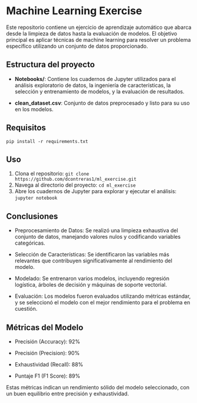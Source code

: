 # Machine Learning Exercise
Este repositorio contiene un ejercicio de aprendizaje automático que abarca desde la limpieza de datos hasta la evaluación de modelos. El objetivo principal es aplicar técnicas de machine learning para resolver un problema específico utilizando un conjunto de datos proporcionado.

## Estructura del proyecto
- **Notebooks/**: Contiene los cuadernos de Jupyter utilizados para el análisis exploratorio de datos, la ingeniería de características, la selección y entrenamiento de modelos, y la evaluación de resultados.

- **clean_dataset.csv**: Conjunto de datos preprocesado y listo para su uso en los modelos.

## Requisitos
`pip install -r requirements.txt`

## Uso
1. Clona el repositorio:
`git clone https://github.com/dcontreras1/ml_exercise.git`
2. Navega al directorio del proyecto:
`cd ml_exercise`
3. Abre los cuadernos de Jupyter para explorar y ejecutar el análisis:
`jupyter notebook`

## Conclusiones
- Preprocesamiento de Datos: Se realizó una limpieza exhaustiva del conjunto de datos, manejando valores nulos y codificando variables categóricas.

- Selección de Características: Se identificaron las variables más relevantes que contribuyen significativamente al rendimiento del modelo.

- Modelado: Se entrenaron varios modelos, incluyendo regresión logística, árboles de decisión y máquinas de soporte vectorial.

- Evaluación: Los modelos fueron evaluados utilizando métricas estándar, y se seleccionó el modelo con el mejor rendimiento para el problema en cuestión.

## Métricas del Modelo
- Precisión (Accuracy): 92%

- Precisión (Precision): 90%

- Exhaustividad (Recall): 88%

- Puntaje F1 (F1 Score): 89%

Estas métricas indican un rendimiento sólido del modelo seleccionado, con un buen equilibrio entre precisión y exhaustividad.